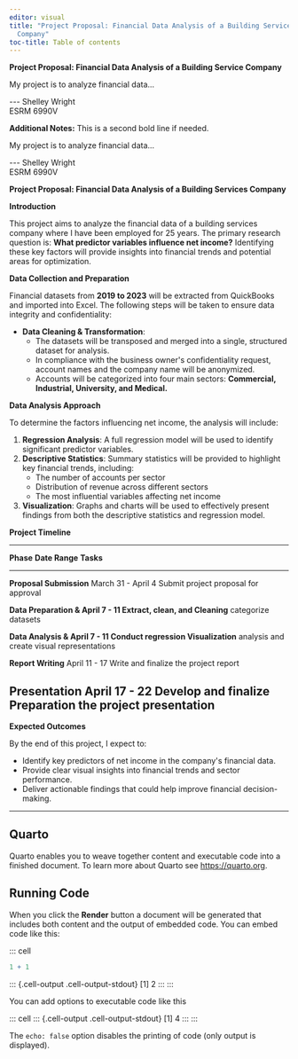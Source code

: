 ```yaml
---
editor: visual
title: "Project Proposal: Financial Data Analysis of a Building Service
  Company"
toc-title: Table of contents
---
```


**Project Proposal: Financial Data Analysis of a Building Service
Company**

My project is to analyze financial data...

--- Shelley Wright\
ESRM 6990V

**Additional Notes:** This is a second bold line if needed.

My project is to analyze financial data...

--- Shelley Wright\
ESRM 6990V

**Project Proposal: Financial Data Analysis of a Building Services
Company**

**Introduction**

This project aims to analyze the financial data of a building services
company where I have been employed for 25 years. The primary research
question is: **What predictor variables influence net income?**
Identifying these key factors will provide insights into financial
trends and potential areas for optimization.

**Data Collection and Preparation**

Financial datasets from **2019 to 2023** will be extracted from
QuickBooks and imported into Excel. The following steps will be taken to
ensure data integrity and confidentiality:

-   **Data Cleaning & Transformation**:
    -   The datasets will be transposed and merged into a single,
        structured dataset for analysis.
    -   In compliance with the business owner's confidentiality request,
        account names and the company name will be anonymized.
    -   Accounts will be categorized into four main sectors:
        **Commercial, Industrial, University, and Medical.**

**Data Analysis Approach**

To determine the factors influencing net income, the analysis will
include:

1.  **Regression Analysis**: A full regression model will be used to
    identify significant predictor variables.
2.  **Descriptive Statistics**: Summary statistics will be provided to
    highlight key financial trends, including:
    -   The number of accounts per sector
    -   Distribution of revenue across different sectors
    -   The most influential variables affecting net income
3.  **Visualization**: Graphs and charts will be used to effectively
    present findings from both the descriptive statistics and regression
    model.

**Project Timeline**

  -----------------------------------------------------------------------
  **Phase**               **Date Range**          **Tasks**
  ----------------------- ----------------------- -----------------------
  **Proposal Submission** March 31 - April 4      Submit project proposal
                                                  for approval

  **Data Preparation &    April 7 - 11            Extract, clean, and
  Cleaning**                                      categorize datasets

  **Data Analysis &       April 7 - 11            Conduct regression
  Visualization**                                 analysis and create
                                                  visual representations

  **Report Writing**      April 11 - 17           Write and finalize the
                                                  project report

  **Presentation          April 17 - 22           Develop and finalize
  Preparation**                                   the project
                                                  presentation
  -----------------------------------------------------------------------

**Expected Outcomes**

By the end of this project, I expect to:

-   Identify key predictors of net income in the company's financial
    data.
-   Provide clear visual insights into financial trends and sector
    performance.
-   Deliver actionable findings that could help improve financial
    decision-making.

------------------------------------------------------------------------

## Quarto

Quarto enables you to weave together content and executable code into a
finished document. To learn more about Quarto see <https://quarto.org>.

## Running Code

When you click the **Render** button a document will be generated that
includes both content and the output of embedded code. You can embed
code like this:

::: cell
``` {.r .cell-code}
1 + 1
```

::: {.cell-output .cell-output-stdout}
    [1] 2
:::
:::

You can add options to executable code like this

::: cell
::: {.cell-output .cell-output-stdout}
    [1] 4
:::
:::

The `echo: false` option disables the printing of code (only output is
displayed).
